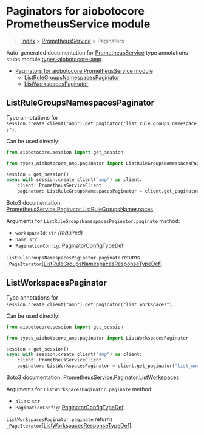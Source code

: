 <a id="paginators-for-aiobotocore-prometheusservice-module"></a>

# Paginators for aiobotocore PrometheusService module

> [Index](..) > [PrometheusService](.) > Paginators

Auto-generated documentation for
[PrometheusService](https://boto3.amazonaws.com/v1/documentation/api/latest/reference/services/amp.html#PrometheusService)
type annotations stubs module
[types-aiobotocore-amp](https://pypi.org/project/types-aiobotocore-amp/).

- [Paginators for aiobotocore PrometheusService module](#paginators-for-aiobotocore-prometheusservice-module)
  - [ListRuleGroupsNamespacesPaginator](#listrulegroupsnamespacespaginator)
  - [ListWorkspacesPaginator](#listworkspacespaginator)

<a id="listrulegroupsnamespacespaginator"></a>

## ListRuleGroupsNamespacesPaginator

Type annotations for
`session.create_client("amp").get_paginator("list_rule_groups_namespaces")`.

Can be used directly:

```python
from aiobotocore.session import get_session

from types_aiobotocore_amp.paginator import ListRuleGroupsNamespacesPaginator

session = get_session()
async with session.create_client("amp") as client:
    client: PrometheusServiceClient
    paginator: ListRuleGroupsNamespacesPaginator = client.get_paginator("list_rule_groups_namespaces")
```

Boto3 documentation:
[PrometheusService.Paginator.ListRuleGroupsNamespaces](https://boto3.amazonaws.com/v1/documentation/api/latest/reference/services/amp.html#PrometheusService.Paginator.ListRuleGroupsNamespaces)

Arguments for `ListRuleGroupsNamespacesPaginator.paginate` method:

- `workspaceId`: `str` *(required)*
- `name`: `str`
- `PaginationConfig`:
  [PaginatorConfigTypeDef](./type_defs.md#paginatorconfigtypedef)

`ListRuleGroupsNamespacesPaginator.paginate` returns
`_PageIterator`\[[ListRuleGroupsNamespacesResponseTypeDef](./type_defs.md#listrulegroupsnamespacesresponsetypedef)\].

<a id="listworkspacespaginator"></a>

## ListWorkspacesPaginator

Type annotations for
`session.create_client("amp").get_paginator("list_workspaces")`.

Can be used directly:

```python
from aiobotocore.session import get_session

from types_aiobotocore_amp.paginator import ListWorkspacesPaginator

session = get_session()
async with session.create_client("amp") as client:
    client: PrometheusServiceClient
    paginator: ListWorkspacesPaginator = client.get_paginator("list_workspaces")
```

Boto3 documentation:
[PrometheusService.Paginator.ListWorkspaces](https://boto3.amazonaws.com/v1/documentation/api/latest/reference/services/amp.html#PrometheusService.Paginator.ListWorkspaces)

Arguments for `ListWorkspacesPaginator.paginate` method:

- `alias`: `str`
- `PaginationConfig`:
  [PaginatorConfigTypeDef](./type_defs.md#paginatorconfigtypedef)

`ListWorkspacesPaginator.paginate` returns
`_PageIterator`\[[ListWorkspacesResponseTypeDef](./type_defs.md#listworkspacesresponsetypedef)\].
